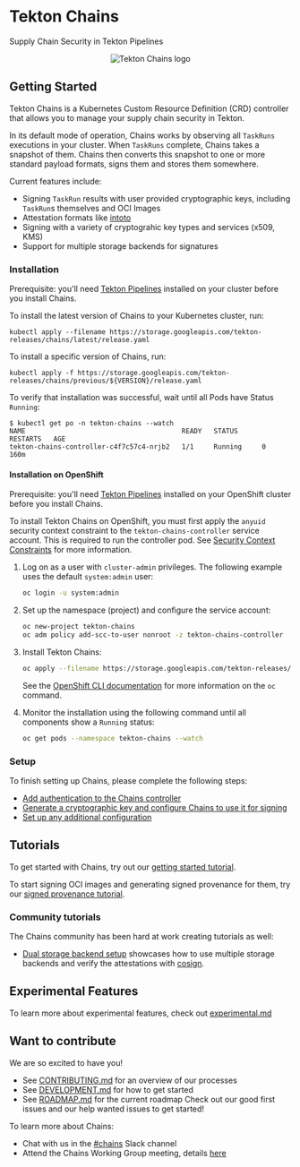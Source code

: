 <!--
---
title: "Supply Chain Security"
linkTitle: "Supply Chain Security"
weight: 10
description: Artifact signatures and attestations for Tekton
cascade:
  github_project_repo: https://github.com/tektoncd/chains
---
-->

# Tekton Chains

Supply Chain Security in Tekton Pipelines

<p align="center">
<img src="tekton_chains-color.png" alt="Tekton Chains logo"></img>
</p>

## Getting Started

Tekton Chains is a Kubernetes Custom Resource Definition (CRD) controller that
allows you to manage your supply chain security in Tekton.

In its default mode of operation, Chains works by observing all `TaskRuns`
executions in your cluster. When `TaskRuns` complete, Chains takes a snapshot of
them. Chains then converts this snapshot to one or more standard payload
formats, signs them and stores them somewhere.

Current features include:

- Signing `TaskRun` results with user provided cryptographic keys, including
  `TaskRun`s themselves and OCI Images
- Attestation formats like [intoto](docs/intoto.md)
- Signing with a variety of cryptograhic key types and services (x509, KMS)
- Support for multiple storage backends for signatures

### Installation

Prerequisite: you'll need
[Tekton Pipelines](https://github.com/tektoncd/pipeline/blob/main/docs/install.md)
installed on your cluster before you install Chains.

To install the latest version of Chains to your Kubernetes cluster, run:

```shell
kubectl apply --filename https://storage.googleapis.com/tekton-releases/chains/latest/release.yaml
```

To install a specific version of Chains, run:

```shell
kubectl apply -f https://storage.googleapis.com/tekton-releases/chains/previous/${VERSION}/release.yaml
```

To verify that installation was successful, wait until all Pods have Status
`Running`:

```shell
$ kubectl get po -n tekton-chains --watch
NAME                                       READY   STATUS      RESTARTS   AGE
tekton-chains-controller-c4f7c57c4-nrjb2   1/1     Running     0          160m
```

#### Installation on OpenShift

Prerequisite: you'll need
[Tekton Pipelines](https://github.com/tektoncd/pipeline/blob/main/docs/install.md#installing-tekton-pipelines-on-openshift)
installed on your OpenShift cluster before you install Chains.

To install Tekton Chains on OpenShift, you must first apply the `anyuid`
security context constraint to the `tekton-chains-controller` service account.
This is required to run the controller pod. See
[Security Context Constraints](https://docs.openshift.com/container-platform/4.3/authentication/managing-security-context-constraints.html)
for more information.

1. Log on as a user with `cluster-admin` privileges. The following example uses
   the default `system:admin` user:

   ```bash
   oc login -u system:admin
   ```

1. Set up the namespace (project) and configure the service account:

   ```bash
   oc new-project tekton-chains
   oc adm policy add-scc-to-user nonroot -z tekton-chains-controller
   ```

1. Install Tekton Chains:

   ```bash
   oc apply --filename https://storage.googleapis.com/tekton-releases/chains/latest/release.yaml
   ```

   See the
   [OpenShift CLI documentation](https://docs.openshift.com/container-platform/4.3/cli_reference/openshift_cli/getting-started-cli.html)
   for more information on the `oc` command.

1. Monitor the installation using the following command until all components
   show a `Running` status:

   ```bash
   oc get pods --namespace tekton-chains --watch
   ```

### Setup

To finish setting up Chains, please complete the following steps:

- [Add authentication to the Chains controller](docs/authentication.md)
- [Generate a cryptographic key and configure Chains to use it for signing](docs/signing.md)
- [Set up any additional configuration](docs/config.md)

## Tutorials

To get started with Chains, try out our
[getting started tutorial](docs/tutorials/getting-started-tutorial.md).

To start signing OCI images and generating signed provenance for them, try our
[signed provenance tutorial](docs/tutorials/signed-provenance-tutorial.md).

### Community tutorials

The Chains community has been hard at work creating tutorials as well:

- [Dual storage backend setup](https://github.com/thesecuresoftwarefactory/ssf/blob/main/examples/buildpacks/dual-storage-backend.md) showcases how to use multiple storage backends and
verify the attestations with [cosign].

## Experimental Features

To learn more about experimental features, check out
[experimental.md](docs/experimental.md)

## Want to contribute

We are so excited to have you!

- See [CONTRIBUTING.md](CONTRIBUTING.md) for an overview of our processes
- See [DEVELOPMENT.md](DEVELOPMENT.md) for how to get started
- See [ROADMAP.md](ROADMAP.md) for the current roadmap Check out our good first
  issues and our help wanted issues to get started!

To learn more about Chains:

- Chat with us in the [#chains](https://tektoncd.slack.com/messages/chains)
  Slack channel
- Attend the Chains Working Group meeting, details
  [here](https://github.com/tektoncd/community/blob/main/working-groups.md#chains)

[cosign]: (https://github.com/sigstore/cosign)
